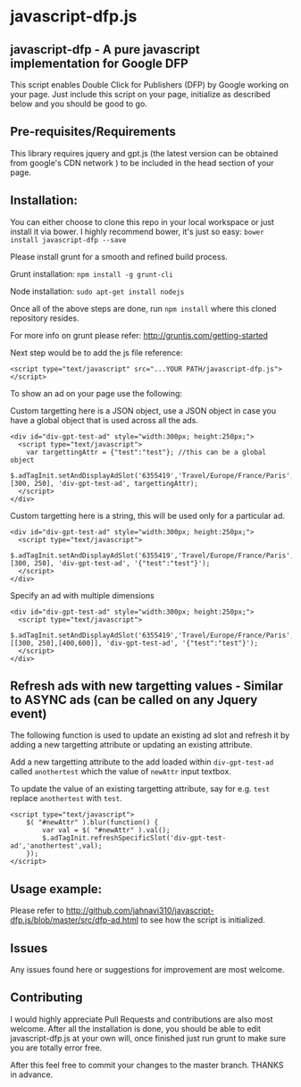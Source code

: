 javascript-dfp.js
======================================================

javascript-dfp -  A pure javascript implementation for Google DFP
---------------------

This script enables Double Click for Publishers (DFP) by Google working on your page. Just include this script on your page, initialize as described below and you should be good to go.

Pre-requisites/Requirements
---------------------
This library requires jquery and gpt.js (the latest version can be obtained from google's CDN network ) to be included in the head section of your page. 

Installation:
---------------------
You can either choose to clone this repo in your local workspace or just install it via bower. I highly recommend bower, it's just so easy:
```bower install javascript-dfp --save```

Please install grunt for a smooth and refined build process.

Grunt installation:
```npm install -g grunt-cli```

Node installation:
```sudo apt-get install nodejs```

Once all of the above steps are done, run ```npm install``` where this cloned repository resides.

For more info on grunt please refer: http://gruntjs.com/getting-started

Next step would be to add the js file reference:

```<script type="text/javascript" src="...YOUR PATH/javascript-dfp.js"></script>```

To show an ad on your page use the following:

Custom targetting here is a JSON object, use a JSON object in case you have a global object that is used across all the ads.
```
<div id="div-gpt-test-ad" style="width:300px; height:250px;">
  <script type="text/javascript">
    var targettingAttr = {"test":"test"}; //this can be a global object
    $.adTagInit.setAndDisplayAdSlot('6355419','Travel/Europe/France/Paris', [300, 250], 'div-gpt-test-ad', targettingAttr);
  </script>
</div>
```

Custom targetting here is a string, this will be used only for a particular ad. 
```
<div id="div-gpt-test-ad" style="width:300px; height:250px;">
  <script type="text/javascript">
    $.adTagInit.setAndDisplayAdSlot('6355419','Travel/Europe/France/Paris', [300, 250], 'div-gpt-test-ad', '{"test":"test"}');
  </script>
</div>
```

Specify an ad with multiple dimensions

```
<div id="div-gpt-test-ad" style="width:300px; height:250px;">
  <script type="text/javascript">
    $.adTagInit.setAndDisplayAdSlot('6355419','Travel/Europe/France/Paris', [[300, 250],[400,600]], 'div-gpt-test-ad', '{"test":"test"}');
  </script>
</div>
```

Refresh ads with new targetting values - Similar to ASYNC ads (can be called on any Jquery event)
---------------------
The following function is used to update an existing ad slot and refresh it by adding a new targetting attribute or updating an existing attribute.

Add a new targetting attribute to the add loaded within ```div-gpt-test-ad``` called ```anothertest``` which the value of ```newAttr``` input textbox.

To update the value of an existing targetting attribute, say for e.g. ```test``` replace ```anothertest``` with ```test```.

```
<script type="text/javascript">
	$( "#newAttr" ).blur(function() {
		var val = $( "#newAttr" ).val();
		$.adTagInit.refreshSpecificSlot('div-gpt-test-ad','anothertest',val);
	});
</script>
```

Usage example:
---------------------
Please refer to http://github.com/jahnavi310/javascript-dfp.js/blob/master/src/dfp-ad.html to see how the script is initialized.

Issues
---------------------
Any issues found here or suggestions for improvement are most welcome.

Contributing
---------------------
I would highly appreciate Pull Requests and contributions are also most welcome. After all the installation is done, you should be able to edit javascript-dfp.js at your own will, once finished just run grunt to make sure you are totally error free.

After this feel free to commit your changes to the master branch. THANKS in advance.
